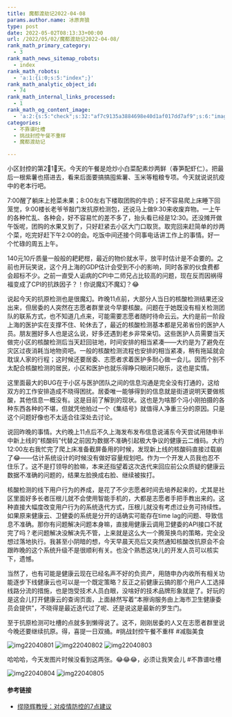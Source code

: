 ```yaml
---
title: 魔都渡劫记2022-04-08
params.author.name: 冰原奔狼
type: post
date: 2022-05-02T08:13:33+00:00
url: /2022/05/02/魔都渡劫记2022-04-08/
rank_math_primary_category:
  - 3
rank_math_news_sitemap_robots:
  - index
rank_math_robots:
  - 'a:1:{i:0;s:5:"index";}'
rank_math_analytic_object_id:
  - 74
rank_math_internal_links_processed:
  - 1
rank_math_og_content_image:
  - 'a:2:{s:5:"check";s:32:"af7c9135a3884698e40d1af017dd7af9";s:6:"images";a:0:{}}'
categories:
  - 不靠谱吐槽
  - 挑战封控午餐不重样
  - 魔都渡劫记

---
```

小区封控的第2⃣️1⃣️天。今天的午餐是炝炒小白菜配素炒两鲜（春笋配虾仁）。把最后一根紫薯也搭进去，看来后面要搞搞囤紫薯、玉米等粗粮专项。今天就说说抗疫中的老本行吧。

7:00醒了躺床上抢菜未果；8:00左右下楼取团购的牛奶；好不容易爬上床睡下回笼觉，9:00楼长老爷爷敲门发抗原检测包，还说马上做9:30来收废弃物。一上午的各种忙乱、各种会，好不容易忙的差不多了，抬头看已经是12:30。还没摊开做午饭呢，团购的水果又到了，只好赶紧去小区大门口取货。取完回来赶简单的炒两个菜，吃完好赶下午2:00的会。吃饭中间还接个同事电话讲工作上的事情。好一个忙碌的周五上午。

140元10斤质量一般般的耙耙柑，最近的物价就水平，放平时估计是不会要的。之前也开玩笑说，这个月上海的GDP估计会受到不小的影响，同时各家的伙食费都会超标不少。之前一直受人诟病的CPI中二师兄占比较高的问题，现在反而因祸得福变成了CPI的抗跌因子？！你说魔幻不魔幻？😂

说起今天的抗原检测也是很魔幻。昨晚11点前，大部分人当日的核酸检测结果还没出来，但居委的人突然在志愿者群里说今早要核酸。问题在于她既没有相关检测团队的联系方式，也不知道几点来，可能需要志愿者随时待命云云。大约是前一阶段上海的医护实在支撑不住、轮休去了，最近的核酸检测基本都是兄弟省份的医护人员。朋友圈好多人也是这么说，好多还遇到老乡非常亲切。这些医护人员需要当天做完小区的核酸检测后当天赶回驻地，时间安排的相当紧凑——大约是为了避免在灾区过夜消耗当地物资吧。一般的核酸检测流程也安排的相当紧凑，稍有拖延就会耽误人家的行程；这时候还要居委、志愿者求着医护多耐心做一会儿。因而个别不太配合核酸检测的居民，小区和医护也就乐得睁只眼闭只眼乐，这也是实情。

这里面最大的BUG在于小区与医护团队之间的信息沟通是完全没有打通的，这给双方的工作安排造成不晓得困扰。居委唯一能够得到的信息就是街道说明天要做核酸，其他信息一概没有。这是目前了解到的现状。这也是为啥那个冯小刚拍摄的各种东西各种的不堪，但就凭他拍过一个《集结号》就值得人净重三分的原因。只是这个问题好像也不太适合往深处去讨论。

说回昨晚的事情。大约晚上11点后不久上海发布发布信息说浦东今天尝试用随申半中新上线的“核酸码”代替之前因为数据不准确引起极大争议的健康云二维码。大约12:00左右我忙完了爬上床准备截屏备用的时候，发现新上线的核酸码直接过载崩了😂——估计系统设计的时候没有做好容量规划吧。作为一个开发人员我也忍不住乐了。这不是打领导的脸嘛，本来还指望着这次迭代来回应前公众质疑的健康云数据不准确的问题的，结果左脸换成右脸、继续被挨打。

核酸检测的线下用户行为的养成，是花了不少志愿者时间去培养起来的，尤其是社区里面好多长者压根儿就不会使用智能手机的，大都是志愿者手把手教出来的。这种直接大幅度改变用户行为的系统迭代方式，压根儿就没有考虑过业务可持续性。如果原来健康云、卫健委的系统是分开的话确实可能存在time lag的问题、导致信息不准确。那你有问题解决问题本身嘛，直接用健康云调用卫健委的API接口不就完了吗？老问题解决没解决先不管，上来就是这么大一个腾笼换鸟的策略，完全没想过落地执行。我甚至小阴暗的想，今天早晨天亮后又突然通知核酸改抗原会不会跟昨晚的这个系统升级不是很顺利有关。也没个熟悉这块儿的开发人员可以核实下，遗憾。

当然了，也有可能是健康云现在已经名声不好的负资产，用随申办内收所有相关功能逐步下线健康云也可以是一个既定策略？反正之前健康云搞的那个用户人工选择线路分流的措施，也是饱受技术人员白眼，没啥好的技术品牌形象就是了。好玩的是这会儿打开健康云的查询页面，上面赫然写着“本擦询服务由上海市卫生健康委员会提供”，不晓得是最近迭代过了呢、还是说这是最新的罗生门。

至于抗原检测可吐槽的点就多到懒得说了。这不，刚刚居委的人又在志愿者群里说今晚还要继续抗原。得，喜提一日双捅。#挑战封控午餐不重样 #减脂美食

<img decoding="async" src="https://i0.wp.com/s2.loli.net/2022/05/02/l8YK26Wx4M7NHZk.jpg?w=640&#038;ssl=1" alt="img22040801" data-recalc-dims="1" />
<img decoding="async" src="https://i0.wp.com/s2.loli.net/2022/05/02/Ke4juObE5ANRvfB.jpg?w=640&#038;ssl=1" alt="img22040802" data-recalc-dims="1" />
<img decoding="async" src="https://i0.wp.com/s2.loli.net/2022/05/02/kgG7Ia9OfElP8Wv.jpg?w=640&#038;ssl=1" alt="img22040803" data-recalc-dims="1" />

哈哈哈，今天发图片时候没看到这两张。😂😂😂，必须让我笑会儿 #不靠谱吐槽

<img decoding="async" src="https://i0.wp.com/s2.loli.net/2022/05/02/vC2jhnartYEk3K5.jpg?w=640&#038;ssl=1" alt="img22040804" data-recalc-dims="1" />
<img decoding="async" src="https://i0.wp.com/s2.loli.net/2022/05/02/yKF92SixqYIcWCb.jpg?w=640&#038;ssl=1" alt="img22040805" data-recalc-dims="1" />

#### 参考链接

  * [缪晓辉教授：对疫情防控的7点建议][1]

 [1]: https://mp.weixin.qq.com/s/ZytdV4BJdvQM5-i_tpqnbA
